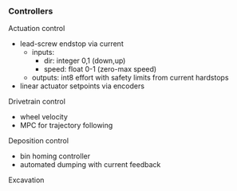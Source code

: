 ### Controllers

Actuation control

- lead-screw endstop via current 
  - inputs:
    - dir: integer 0,1 (down,up)
    - speed: float 0-1 (zero-max speed)
  - outputs: int8 effort with safety limits from current hardstops
- linear actuator setpoints via encoders

Drivetrain control

- wheel velocity
- MPC for trajectory following

Deposition control

- bin homing controller
- automated dumping with current feedback

Excavation 
